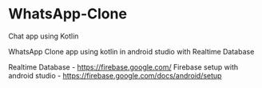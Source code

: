 # WhatsApp-Clone
Chat app using Kotlin 

WhatsApp Clone app using kotlin in android studio with Realtime Database

Realtime Database - https://firebase.google.com/
Firebase setup with android studio  - https://firebase.google.com/docs/android/setup
